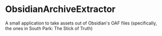 # ObsidianArchiveExtractor
A small application to take assets out of Obsidian's OAF files (specifically, the ones in South Park: The Stick of Truth)
